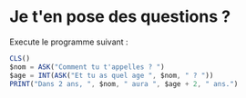 # Je t'en pose des questions ?

Execute le programme suivant :

```ts
CLS()
$nom = ASK("Comment tu t'appelles ? ")
$age = INT(ASK("Et tu as quel age ", $nom, " ? "))
PRINT("Dans 2 ans, ", $nom, " aura ", $age + 2, " ans.")
```
